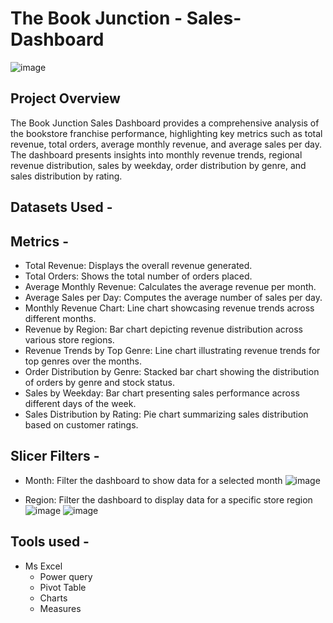 # The Book Junction - Sales-Dashboard
![image](https://github.com/user-attachments/assets/17317264-d5d7-42e9-813c-e17140842249)

## Project Overview

The Book Junction Sales Dashboard provides a comprehensive analysis of the bookstore franchise performance, highlighting key metrics such as total revenue, total orders, average monthly revenue, and average sales per day. The dashboard presents insights into monthly revenue trends, regional revenue distribution, sales by weekday, order distribution by genre, and sales distribution by rating.

## Datasets Used - 


## Metrics - 

- Total Revenue: Displays the overall revenue generated.
- Total Orders: Shows the total number of orders placed.
- Average Monthly Revenue: Calculates the average revenue per month.
- Average Sales per Day: Computes the average number of sales per day.
- Monthly Revenue Chart: Line chart showcasing revenue trends across different months.
- Revenue by Region: Bar chart depicting revenue distribution across various store regions.
- Revenue Trends by Top Genre: Line chart illustrating revenue trends for top genres over the months.
- Order Distribution by Genre: Stacked bar chart showing the distribution of orders by genre and stock status.
- Sales by Weekday: Bar chart presenting sales performance across different days of the week.
-  Sales Distribution by Rating: Pie chart summarizing sales distribution based on customer ratings.

## Slicer Filters - 

- Month: Filter the dashboard to show data for a selected month
![image](https://github.com/user-attachments/assets/c922da2a-0095-4697-9944-03bb0a74c486)

- Region: Filter the dashboard to display data for a specific store region
![image](https://github.com/user-attachments/assets/710715aa-58a6-4e12-b56d-1e43057d02b2)
![image](https://github.com/user-attachments/assets/560ff975-43af-4438-932c-a303c4008f2b)

## Tools used -

- Ms Excel
  - Power query
  - Pivot Table
  - Charts
  - Measures



